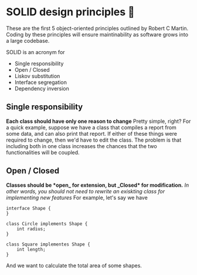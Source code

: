 # SOLID design principles 🚀

These are the first 5 object-oriented principles outlined by Robert C Martin. Coding by these principles will ensure maintinability as software grows into a large codebase.

SOLID is an acronym for

-   Single responsibility
-   Open / Closed
-   Liskov substitution
-   Interface segregation
-   Dependency inversion

## Single responsibility

**Each class should have only one reason to change**
Pretty simple, right? For a quick example, suppose we have a class that compiles a report from some data, and can also print that report. If either of these things were required to change, then we'd have to edit the class. The problem is that including both in one class increases the chances that the two functionalities will be coupled.

## Open / Closed

**Classes should be \***open**_ for extension, but _**Closed**\* for modification.**
_In other words, you should not need to rewrite an exiskting class for implementing new features_
For example, let's say we have

    interface Shape {
    }

    class Circle implements Shape {
        int radius;
    }

    class Square implementes Shape {
        int length;
    }

And we want to calculate the total area of some shapes.
